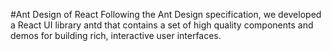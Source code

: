 #Ant Design of React
Following the Ant Design specification, we developed a React UI library antd that contains a set of high quality components and demos for building rich, interactive user interfaces.
